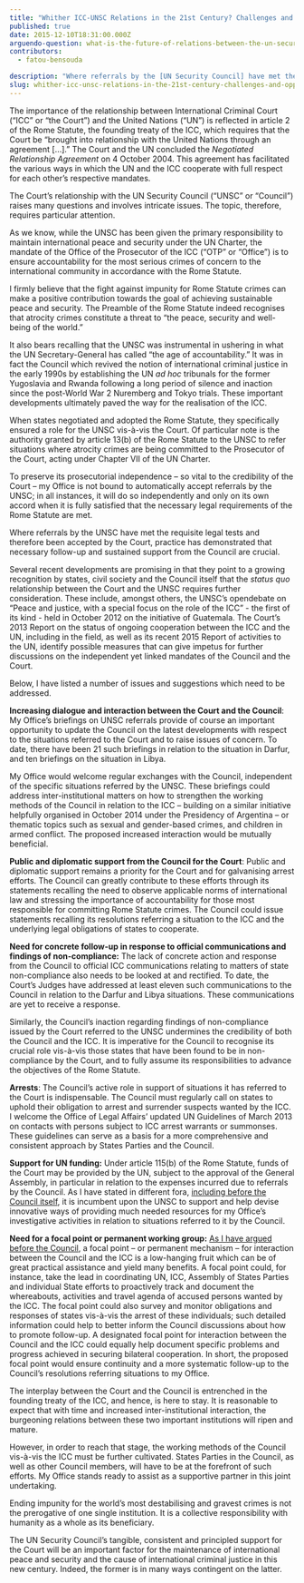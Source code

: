 ```yaml
---
title: "Whither ICC-UNSC Relations in the 21st Century? Challenges and Opportunities"
published: true
date: 2015-12-10T18:31:00.000Z
arguendo-question: what-is-the-future-of-relations-between-the-un-security-council-and-the-international-criminal-court
contributors:
  - fatou-bensouda

description: "Where referrals by the [UN Security Council] have met the requisite legal tests and therefore been accepted by the Court, practice has demonstrated that the necessary follow-up and sustained support from the Council are crucial. Several recent developments are promising in that they point to a growing recognition by states, civil society and the Council itself that the status quo relationship between the Court and the UNSC requires further consideration."
slug: whither-icc-unsc-relations-in-the-21st-century-challenges-and-opportunities
---
```


The importance of the relationship between International Criminal Court (“ICC” or “the Court”) and the United Nations (“UN”) is reflected in article 2 of the Rome Statute, the founding treaty of the ICC, which requires that the Court be “brought into relationship with the United Nations through an agreement […].” The Court and the UN concluded the _Negotiated Relationship Agreement_ on 4 October 2004. This agreement has facilitated the various ways in which the UN and the ICC cooperate with full respect for each other’s respective mandates.

The Court’s relationship with the UN Security Council (“UNSC” or “Council”) raises many questions and involves intricate issues. The topic, therefore, requires particular attention.

As we know, while the UNSC has been given the primary responsibility to maintain international peace and security under the UN Charter, the mandate of the Office of the Prosecutor of the ICC (“OTP” or “Office”) is to ensure accountability for the most serious crimes of concern to the international community in accordance with the Rome Statute.

I firmly believe that the fight against impunity for Rome Statute crimes can make a positive contribution towards the goal of achieving sustainable peace and security. The Preamble of the Rome Statute indeed recognises that atrocity crimes constitute a threat to “the peace, security and well-being of the world.”

It also bears recalling that the UNSC was instrumental in ushering in what the UN Secretary-General has called “the age of accountability.” It was in fact the Council which revived the notion of international criminal justice in the early 1990s by establishing the UN _ad hoc_ tribunals for the former Yugoslavia and Rwanda following a long period of silence and inaction since the post-World War 2 Nuremberg and Tokyo trials. These important developments ultimately paved the way for the realisation of the ICC.

When states negotiated and adopted the Rome Statute, they specifically ensured a role for the UNSC vis-à-vis the Court. Of particular note is the authority granted by article 13(b) of the Rome Statute to the UNSC to refer situations where atrocity crimes are being committed to the Prosecutor of the Court, acting under Chapter VII of the UN Charter.

To preserve its prosecutorial independence – so vital to the credibility of the Court – my Office is not bound to automatically accept referrals by the UNSC; in all instances, it will do so independently and only on its own accord when it is fully satisfied that the necessary legal requirements of the Rome Statute are met.

Where referrals by the UNSC have met the requisite legal tests and therefore been accepted by the Court, practice has demonstrated that necessary follow-up and sustained support from the Council are crucial.

Several recent developments are promising in that they point to a growing recognition by states, civil society and the Council itself that the _status quo_ relationship between the Court and the UNSC requires further consideration. These include, amongst others, the UNSC’s opendebate on “Peace and justice, with a special focus on the role of the ICC” - the first of its kind - held in October 2012 on the initiative of Guatemala. The Court’s 2013 Report on the status of ongoing cooperation between the ICC and the UN, including in the field, as well as its recent 2015 Report of activities to the UN, identify possible measures that can give impetus for further discussions on the independent yet linked mandates of the Council and the Court.

Below, I have listed a number of issues and suggestions which need to be addressed.

**Increasing dialogue and interaction between the Court and the Council**: My Office’s briefings on UNSC referrals provide of course an important opportunity to update the Council on the latest developments with respect to the situations referred to the Court and to raise issues of concern. To date, there have been 21 such briefings in relation to the situation in Darfur, and ten briefings on the situation in Libya.

My Office would welcome regular exchanges with the Council, independent of the specific situations referred by the UNSC. These briefings could address inter-institutional matters on how to strengthen the working methods of the Council in relation to the ICC – building on a similar initiative helpfully organised in October 2014 under the Presidency of Argentina – or thematic topics such as sexual and gender-based crimes, and children in armed conflict. The proposed increased interaction would be mutually beneficial.

**Public and diplomatic support from the Council for the Court**: Public and diplomatic support remains a priority for the Court and for galvanising arrest efforts. The Council can greatly contribute to these efforts through its statements recalling the need to observe applicable norms of international law and stressing the importance of accountability for those most responsible for committing Rome Statute crimes. The Council could issue statements recalling its resolutions referring a situation to the ICC and the underlying legal obligations of states to cooperate.

**Need for concrete follow-up in response to official communications and findings of non-compliance:** The lack of concrete action and response from the Council to official ICC communications relating to matters of state non-compliance also needs to be looked at and rectified. To date, the Court’s Judges have addressed at least eleven such communications to the Council in relation to the Darfur and Libya situations. These communications are yet to receive a response.

Similarly, the Council’s inaction regarding findings of non-compliance issued by the Court referred to the UNSC undermines the credibility of both the Council and the ICC. It is imperative for the Council to recognise its crucial role vis-à-vis those states that have been found to be in non-compliance by the Court, and to fully assume its responsibilities to advance the objectives of the Rome Statute.

**Arrests**: The Council’s active role in support of situations it has referred to the Court is indispensable. The Council must regularly call on states to uphold their obligation to arrest and surrender suspects wanted by the ICC. I welcome the Office of Legal Affairs’ updated UN Guidelines of March 2013 on contacts with persons subject to ICC arrest warrants or summonses. These guidelines can serve as a basis for a more comprehensive and consistent approach by States Parties and the Council.

**Support for UN funding:** Under article 115(b) of the Rome Statute, funds of the Court may be provided by the UN, subject to the approval of the General Assembly, in particular in relation to the expenses incurred due to referrals by the Council. As I have stated in different fora, [including before the Council itself](https://www.icc-cpi.int/en_menus/icc/press%20and%20media/press%20releases/Pages/otp-stat-05-11-2015.aspx), it is incumbent upon the UNSC to support and help devise innovative ways of providing much needed resources for my Office’s investigative activities in relation to situations referred to it by the Council.

**Need for a focal point or permanent working group:** [As I have argued before the Council](https://www.icc-cpi.int/en_menus/icc/structure%20of%20the%20court/office%20of%20the%20prosecutor/reports%20and%20statements/statement/Documents/Prosecutor%27s%20Statement_UNSC_Working%20Methods.pdf), a focal point – or permanent mechanism – for interaction between the Council and the ICC is a low-hanging fruit which can be of great practical assistance and yield many benefits. A focal point could, for instance, take the lead in coordinating UN, ICC, Assembly of States Parties and individual State efforts to proactively track and document the whereabouts, activities and travel agenda of accused persons wanted by the ICC. The focal point could also survey and monitor obligations and responses of states vis-à-vis the arrest of these individuals; such detailed information could help to better inform the Council discussions about how to promote follow-up. A designated focal point for interaction between the Council and the ICC could equally help document specific problems and progress achieved in securing bilateral cooperation. In short, the proposed focal point would ensure continuity and a more systematic follow-up to the Council’s resolutions referring situations to my Office.

The interplay between the Court and the Council is entrenched in the founding treaty of the ICC, and hence, is here to stay. It is reasonable to expect that with time and increased inter-institutional interaction, the burgeoning relations between these two important institutions will ripen and mature.

However, in order to reach that stage, the working methods of the Council vis-à-vis the ICC must be further cultivated. States Parties in the Council, as well as other Council members, will have to be at the forefront of such efforts. My Office stands ready to assist as a supportive partner in this joint undertaking.

Ending impunity for the world’s most destabilising and gravest crimes is not the prerogative of one single institution. It is a collective responsibility with humanity as a whole as its beneficiary.

The UN Security Council’s tangible, consistent and principled support for the Court will be an important factor for the maintenance of international peace and security and the cause of international criminal justice in this new century. Indeed, the former is in many ways contingent on the latter.

